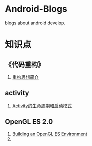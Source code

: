 # Android-Blogs
blogs about android develop.
# 知识点
## 《代码重构》
1. [重构思想简介](https://github.com/fanyu2013/Android-Blogs/blob/master/2016/0215-重构-第1章.md)

## activity
1. [Activity的生命周期和启动模式](https://github.com/fanyu2013/Android-Blogs/blob/master/2016/0216-Activity的生命周期和启动模式.md)

## OpenGL ES 2.0
1. [Building an OpenGL ES Environment](https://github.com/fanyu2013/Android-Blogs/blob/master/2016/0219-01_Building_an_OpenGL_ES_Environment.md)
2. []()